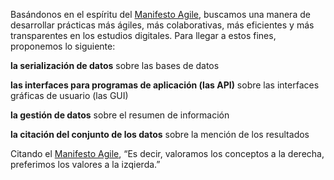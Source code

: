 Basándonos en el espíritu del [Manifesto Agile](<http://www.agilemanifesto.org/iso/es/manifesto.html>), buscamos una
manera de desarrollar prácticas más ágiles, más colaborativas, más
eficientes y más transparentes en los estudios digitales. Para llegar a
estos fines, proponemos lo siguiente:

**la serialización de datos** sobre las bases de datos

**las interfaces para programas de aplicación (las API)** sobre las
interfaces gráficas de usuario (las GUI)

**la gestión de datos** sobre el resumen de información

**la citación del conjunto de los datos** sobre la mención de los
resultados

Citando el [Manifesto Agile](<http://www.agilemanifesto.org/iso/es/manifesto.html>), “Es decir,
valoramos los conceptos a la derecha, preferimos los valores a la
izqierda.”
